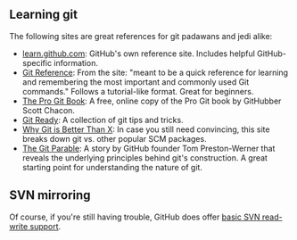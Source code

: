 ## Learning git

The following sites are great references for git padawans and jedi alike:

* [learn.github.com](http://learn.github.com): GitHub's own reference site. Includes helpful GitHub-specific information.
* [Git Reference](http://gitref.org): From the site: "meant to be a quick reference for learning and remembering the most important and commonly used Git commands." Follows a tutorial-like format. Great for beginners.
* [The Pro Git Book](http://progit.org): A free, online copy of the Pro Git book by GitHubber Scott Chacon.
* [Git Ready](http://gitready.com): A collection of git tips and tricks.
* [Why Git is Better Than X](http://whygitisbetterthanx.com): In case you still need convincing, this site breaks down git vs. other popular SCM packages.
* [The Git Parable](http://tom.preston-werner.com/2009/05/19/the-git-parable.html): A story by GitHub founder Tom Preston-Werner that reveals the underlying principles behind git's construction. A great starting point for understanding the nature of git.

## SVN mirroring

Of course, if you're still having trouble, GitHub does offer [basic SVN read-write support](https://github.com/blog/644-subversion-write-support).
